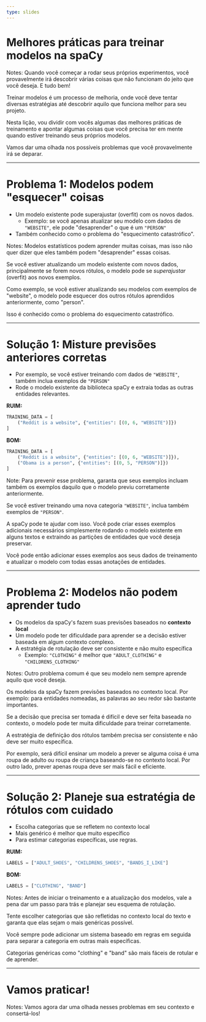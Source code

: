 ```yaml
---
type: slides
---
```


# Melhores práticas para treinar modelos na spaCy

Notes: Quando você começar a rodar seus próprios experimentos, você provavelmente
irá descobrir várias coisas que não funcionam do jeito que você deseja. E tudo bem!

Treinar modelos é um processo de melhoria, onde você deve tentar diversas
estratégias até descobrir aquilo que funciona melhor para seu projeto.

Nesta lição, vou dividir com vocês algumas das melhores práticas de treinamento
e apontar algumas coisas que você precisa ter em mente quando estiver
treinando seus próprios modelos.

Vamos dar uma olhada nos possíveis problemas que você provavelmente irá se deparar.

---

# Problema 1: Modelos podem "esquecer" coisas

- Um modelo existente pode superajustar (overfit) com os novos dados.
  - Exemplo: se você apenas atualizar seu modelo com dados de `"WEBSITE"`, 
    ele pode "desaprender" o que é um `"PERSON"`
- Também conhecido como o problema do "esquecimento catastrófico".

Notes: Modelos estatísticos podem aprender muitas coisas, mas isso não quer
dizer que eles também podem "desaprender" essas coisas.

Se você estiver atualizando um modelo existente com novos dados, principalmente
se forem novos rótulos, o modelo pode se _superajustar_ (overfit) aos novos exemplos.

Como exemplo, se você estiver atualizando seu modelos com exemplos de "website",
o modelo pode esquecer dos outros rótulos aprendidos anteriormente, como "person".

Isso é conhecido como o problema do esquecimento catastrófico.

---

# Solução 1: Misture previsões anteriores corretas

- Por exemplo, se você estiver treinando com dados de `"WEBSITE"`, também inclua
  exemplos de `"PERSON"`
- Rode o modelo existente da biblioteca spaCy e extraia todas as outras entidades relevantes.

**RUIM:**

```python
TRAINING_DATA = [
    ("Reddit is a website", {"entities": [(0, 6, "WEBSITE")]})
]
```

**BOM:**

```python
TRAINING_DATA = [
    ("Reddit is a website", {"entities": [(0, 6, "WEBSITE")]}),
    ("Obama is a person", {"entities": [(0, 5, "PERSON")]})
]
```

Note: Para prevenir esse problema, garanta que seus exemplos incluam também os
exemplos daquilo que o modelo previu corretamente anteriormente.

Se você estiver treinando uma nova categoria `"WEBSITE"`, inclua também exemplos de
`"PERSON"`.

A spaCy pode te ajudar com isso. Você pode criar esses exemplos adicionais necessários
simplesmente rodando o modelo existente em alguns textos e extraindo as partições
de entidades que você deseja preservar.

Você pode então adicionar esses exemplos aos seus dados de treinamento e atualizar
o modelo com todas essas anotações de entidades.

---

# Problema 2: Modelos não podem aprender tudo

- Os modelos da spaCy's fazem suas previsões baseados no **contexto local**
- Um modelo pode ter dificuldade para aprender se a decisão estiver baseada em algum contexto complexo.
- A estratégia de rotulação deve ser consistente e não muito específica
  - Exemplo: `"CLOTHING"` é melhor que `"ADULT_CLOTHING"` e
    `"CHILDRENS_CLOTHING"`

Notes: Outro problema comum é que seu modelo nem sempre aprende aquilo que
você deseja.

Os modelos da spaCy fazem previsões baseados no contexto local. Por exemplo:
para entidades nomeadas, as palavras ao seu redor são bastante importantes.

Se a decisão que precisa ser tomada é difícil e deve ser feita baseada no contexto,
o modelo pode ter muita dificuldade para treinar corretamente.

A estratégia de definição dos rótulos também precisa ser consistente e não 
deve ser muito específica.

Por exemplo, será difícil ensinar um modelo a prever se alguma coisa é uma
roupa de adulto ou roupa de criança baseando-se no contexto local. Por outro
lado, prever apenas roupa deve ser mais fácil e eficiente.

---

# Solução 2: Planeje sua estratégia de rótulos com cuidado

- Escolha categorias que se refletem no contexto local
- Mais genérico é melhor que muito específico
- Para estimar categorias específicas, use regras.


**RUIM:**

```python
LABELS = ["ADULT_SHOES", "CHILDRENS_SHOES", "BANDS_I_LIKE"]
```

**BOM:**

```python
LABELS = ["CLOTHING", "BAND"]
```

Notes: Antes de iniciar o treinamento e a atualização dos modelos, vale a pena
dar um passo para trás e planejar seu esquema de rotulação.

Tente escolher categorias que são refletidas no contexto local do texto e garanta
que elas sejam o mais genéricas possível.

Você sempre pode adicionar um sistema baseado em regras em seguida para separar
a categoria em outras mais específicas.

Categorias genéricas como "clothing" e "band" são mais fáceis de rotular e de aprender.

---

# Vamos praticar!

Notes: Vamos agora dar uma olhada nesses problemas em seu contexto e consertá-los!
